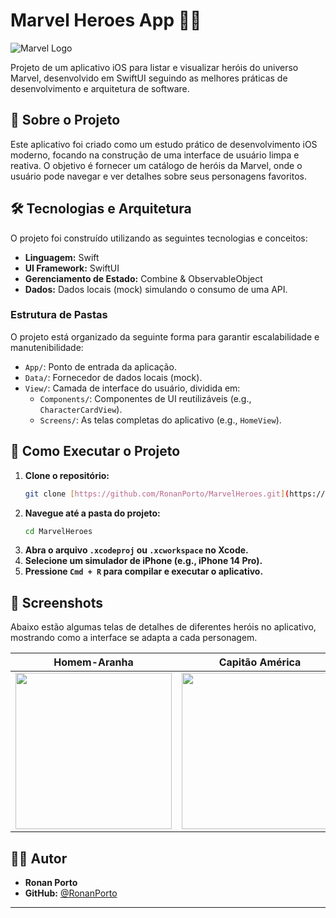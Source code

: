 # Marvel Heroes App 🦸‍♂️

![Marvel Logo](https://upload.wikimedia.org/wikipedia/commons/b/b9/Marvel_Logo.svg)

Projeto de um aplicativo iOS para listar e visualizar heróis do universo Marvel, desenvolvido em SwiftUI seguindo as melhores práticas de desenvolvimento e arquitetura de software.

## 🌟 Sobre o Projeto

Este aplicativo foi criado como um estudo prático de desenvolvimento iOS moderno, focando na construção de uma interface de usuário limpa e reativa. O objetivo é fornecer um catálogo de heróis da Marvel, onde o usuário pode navegar e ver detalhes sobre seus personagens favoritos.

## 🛠️ Tecnologias e Arquitetura

O projeto foi construído utilizando as seguintes tecnologias e conceitos:

- **Linguagem:** Swift
- **UI Framework:** SwiftUI
- **Gerenciamento de Estado:** Combine & ObservableObject
- **Dados:** Dados locais (mock) simulando o consumo de uma API.

### Estrutura de Pastas

O projeto está organizado da seguinte forma para garantir escalabilidade e manutenibilidade:

-   `App/`: Ponto de entrada da aplicação.
-   `Data/`: Fornecedor de dados locais (mock).
-   `View/`: Camada de interface do usuário, dividida em:
    -   `Components/`: Componentes de UI reutilizáveis (e.g., `CharacterCardView`).
    -   `Screens/`: As telas completas do aplicativo (e.g., `HomeView`).

## 🚀 Como Executar o Projeto

1.  **Clone o repositório:**
    ```bash
    git clone [https://github.com/RonanPorto/MarvelHeroes.git](https://github.com/RonanPorto/MarvelHeroes.git)
    ```
2.  **Navegue até a pasta do projeto:**
    ```bash
    cd MarvelHeroes
    ```
3.  **Abra o arquivo `.xcodeproj` ou `.xcworkspace` no Xcode.**
4.  **Selecione um simulador de iPhone (e.g., iPhone 14 Pro).**
5.  **Pressione `Cmd + R` para compilar e executar o aplicativo.**

## 📸 Screenshots

Abaixo estão algumas telas de detalhes de diferentes heróis no aplicativo, mostrando como a interface se adapta a cada personagem.

| Homem-Aranha | Capitão América | Homem de Ferro |
| :---: | :---: | :---: |
| <img src="https://raw.githubusercontent.com/RonanPorto/MarvelHeroes/main/screenshots/detalhes-homem-aranha.png" width="250"> | <img src="https://raw.githubusercontent.com/RonanPorto/MarvelHeroes/main/screenshots/detalhes-capitao-america.png" width="250"> | <img src="https://raw.githubusercontent.com/RonanPorto/MarvelHeroes/main/screenshots/detalhes-homem-de-ferro.png" width="250"> |

## 👨‍💻 Autor

-   **Ronan Porto**
-   **GitHub:** [@RonanPorto](https://github.com/RonanPorto)

---
